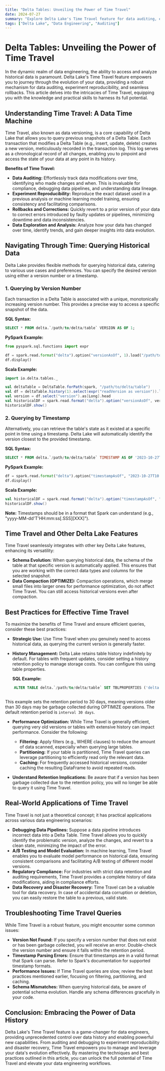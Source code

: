 ```yaml
---
title: "Delta Tables: Unveiling the Power of Time Travel"
date: 2024-07-27
summary: "Explore Delta Lake's Time Travel feature for data auditing, experiment reproducibility, and seamless rollbacks, with practical examples and best practices."
tags: ["Delta Lake", "Data Engineering", "Auditing"]
---
```

# Delta Tables: Unveiling the Power of Time Travel

In the dynamic realm of data engineering, the ability to access and analyze historical data is paramount. Delta Lake's Time Travel feature empowers you to journey through the evolution of your data, providing a robust mechanism for data auditing, experiment reproducibility, and seamless rollbacks. This article delves into the intricacies of Time Travel, equipping you with the knowledge and practical skills to harness its full potential.

## Understanding Time Travel: A Data Time Machine

Time Travel, also known as data versioning, is a core capability of Delta Lake that allows you to query previous snapshots of a Delta Table. Each transaction that modifies a Delta Table (e.g., insert, update, delete) creates a new version, meticulously recorded in the transaction log. This log serves as a chronological record of all changes, enabling you to pinpoint and access the state of your data at any point in its history.

**Benefits of Time Travel:**

*   **Data Auditing:** Effortlessly track data modifications over time, identifying who made changes and when. This is invaluable for compliance, debugging data pipelines, and understanding data lineage.
*   **Experiment Reproducibility:** Reproduce the exact dataset used in a previous analysis or machine learning model training, ensuring consistency and facilitating comparisons.
*   **Rollbacks and Corrections:** Quickly revert to a prior version of your data to correct errors introduced by faulty updates or pipelines, minimizing downtime and data inconsistencies.
*   **Data Exploration and Analysis:** Analyze how your data has changed over time, identify trends, and gain deeper insights into data evolution.

## Navigating Through Time: Querying Historical Data

Delta Lake provides flexible methods for querying historical data, catering to various use cases and preferences. You can specify the desired version using either a version number or a timestamp.

### 1. Querying by Version Number

Each transaction in a Delta Table is associated with a unique, monotonically increasing version number. This provides a precise way to access a specific snapshot of the data.

**SQL Syntax:**
```sql
SELECT * FROM delta.`/path/to/delta/table` VERSION AS OF 1;
```
**PySpark Example:**
```python
from pyspark.sql.functions import expr

df = spark.read.format("delta").option("versionAsOf", 1).load("/path/to/delta/table")
df.display()
```
**Scala Example:**
```scala
import io.delta.tables._

val deltaTable = DeltaTable.forPath(spark, "/path/to/delta/table")
val df = deltaTable.history(1).select(expr("readVersion as version")).limit(1)
val version = df.select("version").as[Long].head
val historicalDF = spark.read.format("delta").option("versionAsOf", version).load("/path/to/delta/table")
historicalDF.show()
```
### 2. Querying by Timestamp

Alternatively, you can retrieve the table's state as it existed at a specific point in time using a timestamp. Delta Lake will automatically identify the version closest to the provided timestamp.

**SQL Syntax:**
```sql
SELECT * FROM delta.`/path/to/delta/table` TIMESTAMP AS OF '2023-10-27T10:00:00.000Z';
```
**PySpark Example:**
```python
df = spark.read.format("delta").option("timestampAsOf", "2023-10-27T10:00:00.000Z").load("/path/to/delta/table")
df.display()
```
**Scala Example:**
```scala
val historicalDF = spark.read.format("delta").option("timestampAsOf", "2023-10-27T10:00:00.000Z").load("/path/to/delta/table")
historicalDF.show()
```
**Note:** Timestamps should be in a format that Spark can understand (e.g., "yyyy-MM-dd'T'HH:mm:ss[.SSS][XXX]").

## Time Travel and Other Delta Lake Features

Time Travel seamlessly integrates with other key Delta Lake features, enhancing its versatility:

*   **Schema Evolution:** When querying historical data, the schema of the table at that specific version is automatically applied. This ensures that you are working with the correct data types and columns for the selected snapshot.
*   **Data Compaction (OPTIMIZE):** Compaction operations, which merge small files into larger ones for performance optimization, do not affect Time Travel. You can still access historical versions even after compaction.

## Best Practices for Effective Time Travel

To maximize the benefits of Time Travel and ensure efficient queries, consider these best practices:

*   **Strategic Use:** Use Time Travel when you genuinely need to access historical data, as querying the current version is generally faster.
*   **History Management:** Delta Lake retains table history indefinitely by default. For tables with frequent updates, consider setting a history retention policy to manage storage costs. You can configure this using table properties.

    **SQL Example:**
```sql
    ALTER TABLE delta.`/path/to/delta/table` SET TBLPROPERTIES ('delta.logRetentionDuration' = 'interval 30 days');
    
```
This example sets the retention period to 30 days, meaning versions older than 30 days may be garbage collected during OPTIMIZE operations. The default retention period is `interval 30 days`.

*   **Performance Optimization:** While Time Travel is generally efficient, querying very old versions or tables with extensive history can impact performance. Consider the following:
    *   **Filtering:** Apply filters (e.g., WHERE clauses) to reduce the amount of data scanned, especially when querying large tables.
    *   **Partitioning:** If your table is partitioned, Time Travel queries can leverage partitioning to efficiently read only the relevant data.
    *   **Caching:** For frequently accessed historical versions, consider caching the resulting DataFrame to avoid repeated reads.

*   **Understand Retention Implications:** Be aware that if a version has been garbage collected due to the retention policy, you will no longer be able to query it using Time Travel.

## Real-World Applications of Time Travel

Time Travel is not just a theoretical concept; it has practical applications across various data engineering scenarios:

*   **Debugging Data Pipelines:** Suppose a data pipeline introduces incorrect data into a Delta Table. Time Travel allows you to quickly identify the problematic version, analyze the changes, and revert to a clean state, minimizing the impact of the error.
*   **A/B Testing and Model Evaluation:** In machine learning, Time Travel enables you to evaluate model performance on historical data, ensuring consistent comparisons and facilitating A/B testing of different model versions.
*   **Regulatory Compliance:** For industries with strict data retention and auditing requirements, Time Travel provides a complete history of data modifications, aiding in compliance efforts.
*   **Data Recovery and Disaster Recovery:** Time Travel can be a valuable tool for data recovery. In case of accidental data corruption or deletion, you can easily restore the table to a previous, valid state.

## Troubleshooting Time Travel Queries

While Time Travel is a robust feature, you might encounter some common issues:

*   **Version Not Found:** If you specify a version number that does not exist or has been garbage collected, you will receive an error. Double-check the version number and ensure it falls within the retention period.
*   **Timestamp Parsing Errors:** Ensure that timestamps are in a valid format that Spark can parse. Refer to Spark's documentation for supported timestamp formats.
*   **Performance Issues:** If Time Travel queries are slow, review the best practices mentioned earlier, focusing on filtering, partitioning, and caching.
*   **Schema Mismatches:** When querying historical data, be aware of potential schema evolution. Handle any schema differences gracefully in your code.

## Conclusion: Embracing the Power of Data History

Delta Lake's Time Travel feature is a game-changer for data engineers, providing unprecedented control over data history and enabling powerful new capabilities. From auditing and debugging to experiment reproducibility and disaster recovery, Time Travel empowers you to manage and leverage your data's evolution effectively. By mastering the techniques and best practices outlined in this article, you can unlock the full potential of Time Travel and elevate your data engineering workflows.